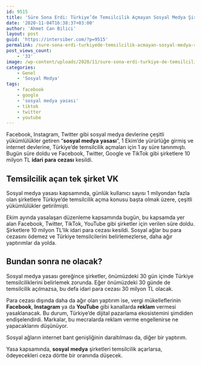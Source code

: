 ```yaml
---
id: 9515
title: 'Süre Sona Erdi: Türkiye’de Temsilcilik Açmayan Sosyal Medya Şirketlerine 10 Milyon TL Ceza'
date: '2020-11-04T16:38:37+03:00'
author: 'Ahmet Can Bilici'
layout: post
guid: 'https://intersiber.com/?p=9515'
permalink: /sure-sona-erdi-turkiyede-temsilcilik-acmayan-sosyal-medya-sirketlerine-10-milyon-tl-ceza/
post_views_count:
    - '33'
image: /wp-content/uploads/2020/11/sure-sona-erdi-turkiye-de-temsilcilik-acmayan-sosyal-medya-sitelerine-10-milyon-tl-ceza.png
categories:
    - Genel
    - 'Sosyal Medya'
tags:
    - facebook
    - google
    - 'sosyal medya yasası'
    - tiktok
    - twitter
    - youtube
---
```


Facebook, Instagram, Twitter gibi sosyal medya devlerine çeşitli yükümlülükler getiren “**sosyal** **medya** **yasası**”, 1 Ekim’de yürürlüğe girmiş ve internet devlerine, Türkiye’de temsilcilik açmaları için 1 ay süre tanınmıştı. Bugün süre doldu ve Facebook, Twitter, Google ve TikTok gibi şirketlere 10 milyon TL **idari** **para** **cezası** kesildi.

## Temsilcilik açan tek şirket VK

Sosyal medya yasası kapsamında, günlük kullanıcı sayısı 1 milyondan fazla olan şirketlere Türkiye’de temsilcilik açma konusu başta olmak üzere, çeşitli yükümlülükler getirilmişti.

Ekim ayında yasalaşan düzenleme kapsamında bugün, bu kapsamda yer alan Facebook, Twitter, TikTok, YouTube gibi şirketler için verilen süre doldu. Şirketlere 10 milyon TL’lik idari para cezası kesildi. Sosyal ağlar bu para cezasını ödemez ve Türkiye temsilcilerini belirlemezlerse, daha ağır yaptırımlar da yolda.

## Bundan sonra ne olacak?

Sosyal medya yasası gereğince şirketler, önümüzdeki 30 gün içinde Türkiye temsilciliklerini belirlemek zorunda. Eğer önümüzdeki 30 günde de temsilcilik açılmazsa, bu defa idari para cezası 30 milyon TL olacak.

Para cezası dışında daha da ağır olan yaptırım ise, vergi mükelleflerinin **Facebook**, **Instagram** ya da **YouTube** gibi kanallarda **reklam** vermesi yasaklanacak. Bu durum, Türkiye’de dijital pazarlama ekosistemini şimdiden endişelendirdi. Markalar, bu mecralarda reklam verme engellenirse ne yapacaklarını düşünüyor.

Sosyal ağların internet bant genişliğinin daraltılması da, diğer bir yaptırım.

Yasa kapsamında, **sosyal** **medya** şirketleri temsilcilik açarlarsa, ödeyecekleri ceza dörtte bir oranında düşecek.